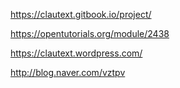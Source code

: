 https://clautext.gitbook.io/project/

https://opentutorials.org/module/2438

https://clautext.wordpress.com/

http://blog.naver.com/vztpv

